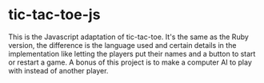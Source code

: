 # tic-tac-toe-js

This is the Javascript adaptation of tic-tac-toe. It's the same as the Ruby version, the difference is the language used and certain details in the implementation like letting the players put their names and a button to start or restart a game. A bonus of this project is to make a computer AI to play with instead of another player.

